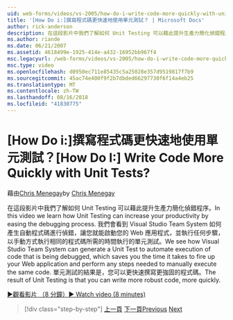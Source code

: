 ```yaml
---
uid: web-forms/videos/vs-2005/how-do-i-write-code-more-quickly-with-unit-tests
title: '[How Do i:]撰寫程式碼更快速地使用單元測試？ | Microsoft Docs'
author: rick-anderson
description: 在這段影片中我們了解如何 Unit Testing 可以藉此提升生產力簡化偵錯程序。 我們會看到 Visual Studio Team System 如何產生 U...
ms.author: riande
ms.date: 06/21/2007
ms.assetid: 4618499e-1925-414e-a432-16952bb967f4
msc.legacyurl: /web-forms/videos/vs-2005/how-do-i-write-code-more-quickly-with-unit-tests
msc.type: video
ms.openlocfilehash: d0950ec711e85435c5a25028e357d9519817f7b9
ms.sourcegitcommit: 45ac74e400f9f2b7dbded66297730f6f14a4eb25
ms.translationtype: MT
ms.contentlocale: zh-TW
ms.lasthandoff: 08/16/2018
ms.locfileid: "41830775"
---
```

<a name="how-do-i-write-code-more-quickly-with-unit-tests"></a><span data-ttu-id="b03ec-105">[How Do i:]撰寫程式碼更快速地使用單元測試？</span><span class="sxs-lookup"><span data-stu-id="b03ec-105">[How Do I:] Write Code More Quickly with Unit Tests?</span></span>
====================
<span data-ttu-id="b03ec-106">藉由[Chris Menegay](https://twitter.com/CMenegay)</span><span class="sxs-lookup"><span data-stu-id="b03ec-106">by [Chris Menegay](https://twitter.com/CMenegay)</span></span>

<span data-ttu-id="b03ec-107">在這段影片中我們了解如何 Unit Testing 可以藉此提升生產力簡化偵錯程序。</span><span class="sxs-lookup"><span data-stu-id="b03ec-107">In this video we learn how Unit Testing can increase your productivity by easing the debugging process.</span></span> <span data-ttu-id="b03ec-108">我們會看到 Visual Studio Team System 如何產生自動程式碼進行偵錯，讓您就能啟動您的 Web 應用程式，並執行任何步驟，以手動方式執行相同的程式碼所需的時間執行的單元測試。</span><span class="sxs-lookup"><span data-stu-id="b03ec-108">We see how Visual Studio Team System can generate a Unit Test to automate execution of code that is being debugged, which saves you the time it takes to fire up your Web application and perform any steps needed to manually execute the same code.</span></span> <span data-ttu-id="b03ec-109">單元測試的結果是，您可以更快速撰寫更強固的程式碼。</span><span class="sxs-lookup"><span data-stu-id="b03ec-109">The result of Unit Testing is that you can write more robust code, more quickly.</span></span>

[<span data-ttu-id="b03ec-110">&#9654;觀看影片 （8 分鐘）</span><span class="sxs-lookup"><span data-stu-id="b03ec-110">&#9654; Watch video (8 minutes)</span></span>](https://channel9.msdn.com/Blogs/ASP-NET-Site-Videos/how-do-i-write-code-more-quickly-with-unit-tests)

> [!div class="step-by-step"]
> <span data-ttu-id="b03ec-111">[上一頁](how-do-i-create-my-own-bug-work-item.md)
> [下一頁](how-do-i-practice-test-driven-development.md)</span><span class="sxs-lookup"><span data-stu-id="b03ec-111">[Previous](how-do-i-create-my-own-bug-work-item.md)
[Next](how-do-i-practice-test-driven-development.md)</span></span>
